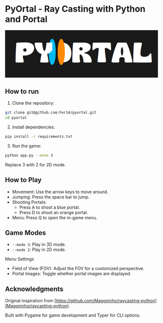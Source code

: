 # PyOrtal - Ray Casting with Python and Portal

![](logo.jpeg)

## How to run


1. Clone the repository:
```bash
git clone git@github.com:Fer14/pyortal.git
cd pyortal
```

2. Install dependencies:
```bash
pip install -r requirements.txt
```

3. Run the game:
```bash
python app.py --mode 3
```

Replace 3 with 2 for 2D mode.


##  How to Play

- Movement: Use the arrow keys to move around.
- Jumping: Press the space bar to jump.
- Shooting Portals:
    - Press A to shoot a blue portal.
    - Press D to shoot an orange portal.
- Menu: Press Q to open the in-game menu.

##  Game Modes

- `--mode 3`: Play in 3D mode.
- `--mode 2`: Play in 2D mode.

Menu Settings

- Field of View (FOV): Adjust the FOV for a customized perspective.
- Portal Images: Toggle whether portal images are displayed.


## Acknowledgments

Original inspiration from [https://github.com/Magoninho/raycasting-python](Magoninho/raycasting-python).

Built with Pygame for game development and Typer for CLI options.
 